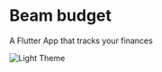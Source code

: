 # Beam budget

A Flutter App that tracks your finances


![](images/beambudget.png?raw=true "Light Theme")
